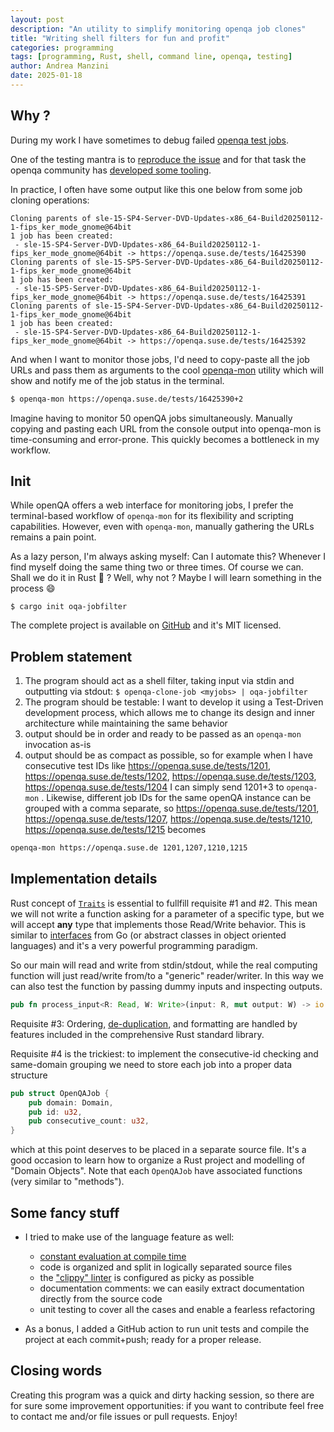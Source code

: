 ```yaml
---
layout: post
description: "An utility to simplify monitoring openqa job clones"
title: "Writing shell filters for fun and profit"
categories: programming
tags: [programming, Rust, shell, command line, openqa, testing]
author: Andrea Manzini
date: 2025-01-18
---
```


## Why ? 

During my work I have sometimes to debug failed [openqa test jobs](https://open.qa/). 

One of the testing mantra is to [reproduce the issue](https://www.testdevlab.com/blog/issue-reproduction-why-reproducing-bugs-matter) and for that task the openqa community has [developed some tooling](https://github.com/os-autoinst/scripts). 

In practice, I often have some output like this one below from some job cloning operations:

```
Cloning parents of sle-15-SP4-Server-DVD-Updates-x86_64-Build20250112-1-fips_ker_mode_gnome@64bit
1 job has been created:
 - sle-15-SP4-Server-DVD-Updates-x86_64-Build20250112-1-fips_ker_mode_gnome@64bit -> https://openqa.suse.de/tests/16425390
Cloning parents of sle-15-SP5-Server-DVD-Updates-x86_64-Build20250112-1-fips_ker_mode_gnome@64bit
1 job has been created:
 - sle-15-SP5-Server-DVD-Updates-x86_64-Build20250112-1-fips_ker_mode_gnome@64bit -> https://openqa.suse.de/tests/16425391
Cloning parents of sle-15-SP4-Server-DVD-Updates-x86_64-Build20250112-1-fips_ker_mode_gnome@64bit
1 job has been created:
 - sle-15-SP4-Server-DVD-Updates-x86_64-Build20250112-1-fips_ker_mode_gnome@64bit -> https://openqa.suse.de/tests/16425392
```

And when I want to monitor those jobs, I'd need to copy-paste all the job URLs and pass them as arguments to the cool [openqa-mon](https://github.com/os-autoinst/openqa-mon) utility which will show and notify me of the job status in the terminal.

```bash
$ openqa-mon https://openqa.suse.de/tests/16425390+2
```

Imagine having to monitor 50 openQA jobs simultaneously. Manually copying and pasting each URL from the console output into openqa-mon is time-consuming and error-prone. This quickly becomes a bottleneck in my workflow.

## Init 

While openQA offers a web interface for monitoring jobs, I prefer the terminal-based workflow of `openqa-mon` for its flexibility and scripting capabilities. However, even with `openqa-mon`, manually gathering the URLs remains a pain point.

As a lazy person, I'm always asking myself: Can I automate this? Whenever I find myself doing the same thing two or three times. 
Of course we can. Shall we do it in Rust :crab: ? Well, why not ? Maybe I will learn something in the process :smile:

```
$ cargo init oqa-jobfilter
```

The complete project is available on [GitHub](https://github.com/ilmanzo/oqa-jobfilter) and it's MIT licensed.

## Problem statement

1. The program should act as a shell filter, taking input via stdin and outputting via stdout: `$ openqa-clone-job <myjobs> | oqa-jobfilter`
2. The program should be testable: I want to develop it using a Test-Driven development process, which allows me to change its design and inner architecture while maintaining the same behavior
3. output should be in order and ready to be passed as an `openqa-mon` invocation as-is
4. output should be as compact as possible, so for example when I have consecutive test IDs like https://openqa.suse.de/tests/1201, https://openqa.suse.de/tests/1202, https://openqa.suse.de/tests/1203, https://openqa.suse.de/tests/1204 I can simply send 1201+3 to `openqa-mon` . Likewise, different job IDs for the same openQA instance can be grouped with a comma separate, so https://openqa.suse.de/tests/1201, https://openqa.suse.de/tests/1207, https://openqa.suse.de/tests/1210, https://openqa.suse.de/tests/1215 becomes


```bash
openqa-mon https://openqa.suse.de 1201,1207,1210,1215
```

## Implementation details

Rust concept of [`Traits`](https://doc.rust-lang.org/book/ch10-02-traits.html) is essential to fullfill requisite #1 and #2. This mean we will not write a function asking for a parameter of a specific type, but we will accept **any** type that implements those Read/Write behavior. This is similar to [interfaces](https://go.dev/tour/methods/9) from Go (or abstract classes in object oriented languages) and it's a very powerful programming paradigm. 

So our main will read and write from stdin/stdout, while the real computing function will just read/write from/to a "generic" reader/writer. In this way we can also test the function by passing dummy inputs and inspecting outputs.

```Rust
pub fn process_input<R: Read, W: Write>(input: R, mut output: W) -> io::Result<()> {
```

Requisite #3: Ordering, [de-duplication](https://doc.rust-lang.org/std/vec/struct.Vec.html#method.dedup), and formatting are handled by features included in the comprehensive Rust standard library.

Requisite #4 is the trickiest: to implement the consecutive-id checking and same-domain grouping we need to store each job into a proper data structure

```Rust
pub struct OpenQAJob {
    pub domain: Domain,
    pub id: u32,
    pub consecutive_count: u32,
}
```
which at this point deserves to be placed in a separate source file. It's a good occasion to learn how to organize a Rust project and modelling of "Domain Objects". Note that each `OpenQAJob` have associated functions (very similar to "methods"). 

## Some fancy stuff

- I tried to make use of the language feature as well:
  - [constant evaluation at compile time](https://doc.rust-lang.org/reference/const_eval.html)
  - code is organized and split in logically separated source files
  - the ["clippy" linter](https://github.com/rust-lang/rust-clippy) is configured as picky as possible
  - documentation comments: we can easily extract documentation directly from the source code
  - unit testing to cover all the cases and enable a fearless refactoring

- As a bonus, I added a GitHub action to run unit tests and compile the project at each commit+push; ready for a proper release.

## Closing words

Creating this program was a quick and dirty hacking session, so there are for sure some improvement opportunities: if you want to contribute feel free to contact me and/or file issues or pull requests. Enjoy!


